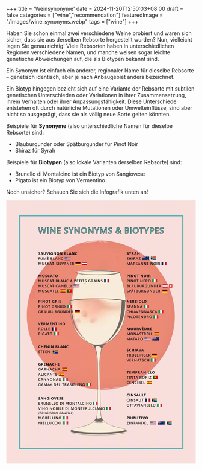 +++
title = 'Weinsynonyme'
date = 2024-11-20T12:50:03+08:00
draft = false
categories = ["wine","recommendation"]
featuredImage = "/images/wine_synonyms.webp"
tags = ["wine"]
+++

Haben Sie schon einmal zwei verschiedene Weine probiert und waren sich sicher, dass sie aus derselben Rebsorte hergestellt wurden? Nun, vielleicht lagen Sie genau richtig! Viele Rebsorten haben in unterschiedlichen Regionen verschiedene Namen, und manche weisen sogar leichte genetische Abweichungen auf, die als Biotypen bekannt sind.

Ein Synonym ist einfach ein anderer, regionaler Name für dieselbe Rebsorte – genetisch identisch, aber je nach Anbaugebiet anders bezeichnet.

Ein Biotyp hingegen bezieht sich auf eine Variante der Rebsorte mit subtilen genetischen Unterschieden oder Variationen in ihrer Zusammensetzung, ihrem Verhalten oder ihrer Anpassungsfähigkeit. Diese Unterschiede entstehen oft durch natürliche Mutationen oder Umwelteinflüsse, sind aber nicht so ausgeprägt, dass sie als völlig neue Sorte gelten könnten.


Beispiele für **Synonyme** (also unterschiedliche Namen für dieselbe Rebsorte) sind:
- Blauburgunder oder Spätburgunder für Pinot Noir
- Shiraz für Syrah

Beispiele für **Biotypen** (also lokale Varianten derselben Rebsorte) sind:
- Brunello di Montalcino ist ein Biotyp von Sangiovese
- Pigato ist ein Biotyp von Vermentino

Noch unsicher? Schauen Sie sich die Infografik unten an!

![wine synonyms infographic](images/wine_synonyms_infographic.webp "800px")
